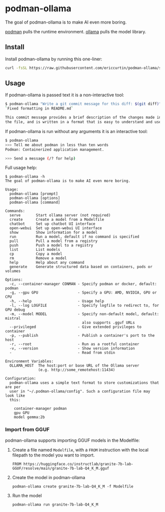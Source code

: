 # podman-ollama

The goal of podman-ollama is to make AI even more boring.

[podman](https://github.com/containers/podman) pulls the runtime environment. [ollama](https://github.com/ollama/ollama) pulls the model library.

## Install

Install podman-ollama by running this one-liner:

```bash
curl -fsSL https://raw.githubusercontent.com/ericcurtin/podman-ollama/s/install.sh | sudo bash
```

## Usage

If podman-ollama is passed text it is a non-interactive tool:

```bash
$ podman-ollama "Write a git commit message for this diff: $(git diff)"
`Fixed formatting in README.md`

This commit message provides a brief description of the changes made in
the file, and is written in a format that is easy to understand and use.
```

If podman-ollama is run without any arguments it is an interactive tool:

``` bash
$ podman-ollama
>>> Tell me about podman in less than ten words
Podman: Containerized application management.

>>> Send a message (/? for help)
```

Full usage help:

```
$ podman-ollama -h
The goal of podman-ollama is to make AI even more boring.

Usage:
  podman-ollama [prompt]
  podman-ollama [options]
  podman-ollama [command]

Commands:
  serve       Start ollama server (not required)
  create      Create a model from a Modelfile
  chatbot     Set up chatbot UI interface
  open-webui  Set up open-webui UI interface
  show        Show information for a model
  run         Run a model, default if no command is specified
  pull        Pull a model from a registry
  push        Push a model to a registry
  list        List models
  cp          Copy a model
  rm          Remove a model
  help        Help about any command
  generate    Generate structured data based on containers, pods or volumes

Options:
  -c, --container-manager CONMAN - Specify podman or docker, default: podman
  -g, --gpu GPU                  - Specify a GPU: AMD, NVIDIA, GPU or CPU
  -h, --help                     - Usage help
  -l, --log LOGFILE              - Specify logfile to redirect to, for GPU debug
  -m, --model MODEL              - Specify non-default model, default: mistral
                                   also supports .gguf URLs
  --privileged                   - Give extended privileges to container
  -p, --publish                  - Publish a container's port to the host
  -r, --root                     - Run as a rootful container
  -v, --version                  - Show version information
  -                              - Read from stdin

Environment Variables:
  OLLAMA_HOST  The host:port or base URL of the Ollama server
               (e.g. http://some_remotehost:11434)

Configuration:
  podman-ollama uses a simple text format to store customizations that are per
  user in "~/.podman-ollama/config". Such a configuration file may look like
  this:

    container-manager podman
    gpu GPU
    model gemma:2b
```

### Import from GGUF

podman-ollama supports importing GGUF models in the Modelfile:

1. Create a file named `Modelfile`, with a `FROM` instruction with the local filepath to the model you want to import.

   ```
   FROM https://huggingface.co/instructlab/granite-7b-lab-GGUF/resolve/main/granite-7b-lab-Q4_K_M.gguf
   ```

2. Create the model in podman-ollama

   ```
   podman-ollama create granite-7b-lab-Q4_K_M -f Modelfile
   ```

3. Run the model

   ```
   podman-ollama run granite-7b-lab-Q4_K_M
   ```

